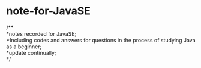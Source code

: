 # note-for-JavaSE
/**  
*notes recorded for JavaSE;  
*Including codes and answers for questions in the process of studying Java as a beginner;  
*update continually;  
*/
